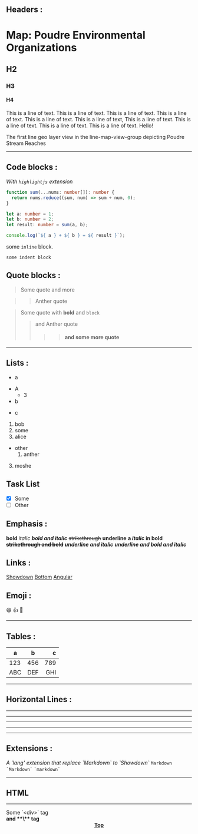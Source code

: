 Headers :
---------
Map: Poudre Environmental Organizations
===
H2
---
### H3
#### H4

This is a line of text. This is a line of text. This is a line of text. This is a line of text. This is a line of text. This is a line of text,
This is a line of text. This is a line of text. This is a line of text. This is a line of text. Hello!

The first line geo layer view in the line-map-view-group depicting Poudre Stream Reaches

* * *

Code blocks :
-------------
*With `highlightjs` extension*

```ts
function sum(...nums: number[]): number {
  return nums.reduce((sum, num) => sum + num, 0);
}

let a: number = 1;
let b: number = 2;
let result: number = sum(a, b);

console.log(`${ a } + ${ b } = ${ result }`);
```

some `inline` block.

    some indent block

Quote blocks :
--------------
> Some quote
and more

>> Anther quote

> Some quote
> with **bold** and `block`
>> and Anther quote
>> >> #### and some more quote

* * *

Lists :
-------
* a
 - A
     - 3
- b
+ c

1. bob
  1. some
2. alice
  - other
      1. anther
3. moshe

Task List
---
- [x] Some
- [ ] Other

Emphasis :
----------
**bold**
*italic*
***bold and italic***
~~strikethrough~~
__underline__
**a *italic* in bold**
~~**strikethrough and bold**~~
__*underline and italic*__
__***underline and bold and italic***__

Links :
-------
[Showdown](http://showdownjs.com)
[Bottom](#bottom)
[Angular]

[Angular]: https://angular.io/

Emoji :
-------
:smile:
:+1:
:beer:

* * *

Tables :
--------
|   a   |   b   |   c   |
| ----- | :---: | ----: |
|  123  |  456  |  789  |
|  ABC  |  DEF  |  GHI  |

* * *

Horizontal Lines :
------------------

***

---

** ** ** ** **

--------------------

* * *

Extensions :
------------
*A 'lang' extension that replace \`Markdown\` to \`Showdown\`*
`` Markdown ``
`` `Markdown` ``
`` `markdown` ``
* * *

<h2>HTML</h2>
<hr />
<div>Some `&lt;div&gt;` tag</div>
<strong>and **\<strong>** tag</strong>
<br />
<footer align="center" id="bottom">
  <a href="#/map/line-geometry-maps/#headers-">
    <strong>Top</strong>
    <i class="fas fa-chevron-up"></i>
  </a>
</footer>
